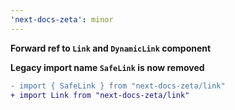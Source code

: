 ```yaml
---
'next-docs-zeta': minor
---
```


**Forward ref to `Link` and `DynamicLink` component**

**Legacy import name `SafeLink` is now removed**

```diff
- import { SafeLink } from "next-docs-zeta/link"
+ import Link from "next-docs-zeta/link"
```
